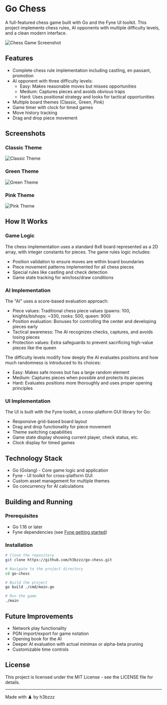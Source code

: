 # Go Chess

A full-featured chess game built with Go and the Fyne UI toolkit. This project implements chess rules, AI opponents with multiple difficulty levels, and a clean modern interface.

![Chess Game Screenshot](https://github.com/h3bzzz/go-chess/raw/main/assets/screenshots/game.png)

## Features

- Complete chess rule implementation including castling, en passant, promotion
- AI opponent with three difficulty levels:
  - Easy: Makes reasonable moves but misses opportunities
  - Medium: Captures pieces and avoids obvious traps
  - Hard: Uses positional strategy and looks for tactical opportunities
- Multiple board themes (Classic, Green, Pink)
- Game timer with clock for timed games
- Move history tracking
- Drag and drop piece movement

## Screenshots

### Classic Theme
![Classic Theme](https://github.com/h3bzzz/go-chess/raw/main/assets/screenshots/classic.png)

### Green Theme
![Green Theme](https://github.com/h3bzzz/go-chess/raw/main/assets/screenshots/green.png)

### Pink Theme
![Pink Theme](https://github.com/h3bzzz/go-chess/raw/main/assets/screenshots/pink.png)

## How It Works

### Game Logic

The chess implementation uses a standard 8x8 board represented as a 2D array, with integer constants for pieces. The game rules logic includes:

- Position validation to ensure moves are within board boundaries
- Piece movement patterns implemented for all chess pieces
- Special rules like castling and check detection
- Game state tracking for win/loss/draw conditions

### AI Implementation

The "AI" uses a score-based evaluation approach:

- Piece values: Traditional chess piece values (pawns: 100, knights/bishops: ~330, rooks: 500, queen: 900)
- Position evaluation: Bonuses for controlling the center and developing pieces early
- Tactical awareness: The AI recognizes checks, captures, and avoids losing pieces
- Protection values: Extra safeguards to prevent sacrificing high-value pieces like the queen

The difficulty levels modify how deeply the AI evaluates positions and how much randomness is introduced to its choices:

- Easy: Makes safe moves but has a large random element
- Medium: Captures pieces when possible and protects its pieces
- Hard: Evaluates positions more thoroughly and uses proper opening principles

### UI Implementation

The UI is built with the Fyne toolkit, a cross-platform GUI library for Go:

- Responsive grid-based board layout
- Drag and drop functionality for piece movement
- Theme switching capabilities
- Game state display showing current player, check status, etc.
- Clock display for timed games

## Technology Stack

- Go (Golang) - Core game logic and application
- Fyne - UI toolkit for cross-platform GUI
- Custom asset management for multiple themes
- Go concurrency for AI calculations

## Building and Running

### Prerequisites

- Go 1.16 or later
- Fyne dependencies (see [Fyne getting started](https://developer.fyne.io/started/))

### Installation

```bash
# Clone the repository
git clone https://github.com/h3bzzz/go-chess.git

# Navigate to the project directory
cd go-chess

# Build the project
go build ./cmd/main.go

# Run the game
./main
```

## Future Improvements

- Network play functionality
- PGN import/export for game notation
- Opening book for the AI
- Deeper AI evaluation with actual minimax or alpha-beta pruning
- Customizable time controls

## License

This project is licensed under the MIT License - see the LICENSE file for details.

---

Made with ♟️ by h3bzzz 